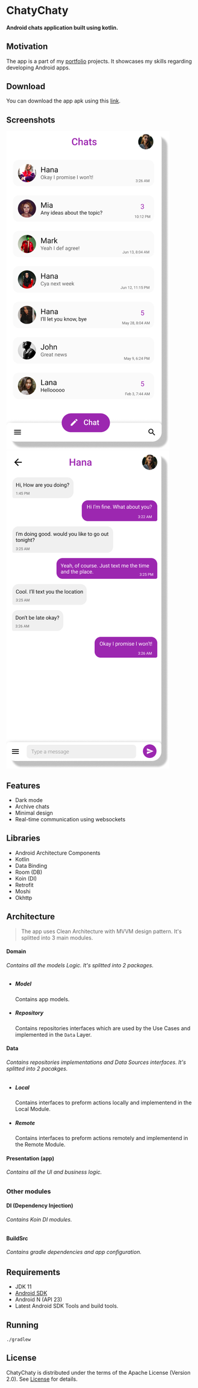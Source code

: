 # ChatyChaty

#### Android chats application built using kotlin.

## Motivation

The app is a part of my [portfolio](https://alialbaali.com) projects. It showcases my skills regarding developing Android apps.

## Download

You can download the app apk using this [link](https://github.com/alialbaali/ChatyChaty/releases/download/v1.1.0/ChatyChaty.apk).

## Screenshots

![ScreenShot](screenshots/Screenshot1.png)
![ScreenShot](screenshots/Screenshot2.png)

## Features

* Dark mode
* Archive chats
* Minimal design
* Real-time communication using websockets

## Libraries

* Android Architecture Components
* Kotlin
* Data Binding
* Room (DB)
* Koin (DI)
* Retrofit
* Moshi
* Okhttp

## Architecture

> The app uses Clean Architecture with MVVM design pattern. It's splitted into 3 main modules.

#### Domain

###### Contains all the models Logic. It's splitted into 2 packages.

* ##### Model
  Contains app models.

* ##### Repository
  Contains repositories interfaces which are used by the Use Cases and implemented in the `Data` Layer.

#### Data

###### Contains repositories implementations and Data Sources interfaces. It's splitted into 2 pacakges.

* ##### Local
  Contains interfaces to preform actions locally and implementend in the Local Module.

* ##### Remote
  Contains interfaces to preform actions remotely and implementend in the Remote Module.

#### Presentation (app)

###### Contains all the UI and business logic.

### Other modules

#### DI (Dependency Injection)

###### Contains Koin DI modules.

#### BuildSrc

###### Contains gradle dependencies and app configuration.

## Requirements

* JDK 11
* [Android SDK](https://developer.android.com/studio/index.html)
* Android N (API 23)
* Latest Android SDK Tools and build tools.

## Running

```
./gradlew
```

## License

ChatyChaty is distributed under the terms of the Apache License (Version 2.0). See [License](LICENSE.md) for details.
